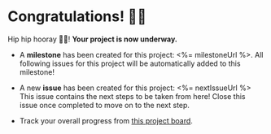 # Congratulations! 🎉🎉

Hip hip hooray 🥳🥂! **Your project is now underway.**

- A **milestone** has been created for this project: <%= milestoneUrl %>.
  All following issues for this project will be automatically added to this milestone!

- A new **issue** has been created for this project: <%= nextIssueUrl %>
  This issue contains the next steps to be taken from here! Close this issue once completed to move on to the next step.

- Track your overall progress from [this project board](<%= projectUrl %>).
